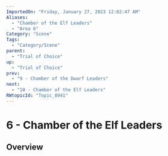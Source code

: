 ```yaml
---
ImportedOn: "Friday, January 27, 2023 12:02:47 AM"
Aliases:
  - "Chamber of the Elf Leaders"
  - "Area 6"
Category: "Scene"
Tags:
  - "Category/Scene"
parent:
  - "Trial of Choice"
up:
  - "Trial of Choice"
prev:
  - "9 - Chamber of the Dwarf Leaders"
next:
  - "10 - Chamber of the Elf Leaders"
RWtopicId: "Topic_8941"
---
```

# 6 - Chamber of the Elf Leaders
## Overview
